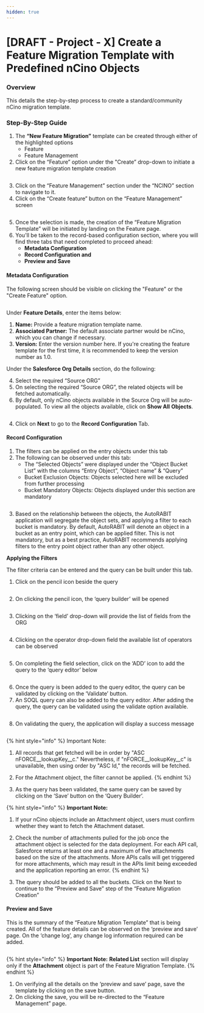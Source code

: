 ```yaml
---
hidden: true
---
```


# \[DRAFT - Project - X] Create a Feature Migration Template with Predefined nCino Objects

### Overview <a href="#overview" id="overview"></a>

This details the step-by-step process to create a standard/community nCino migration template.

### Step-By-Step Guide <a href="#procedure" id="procedure"></a>

1. The **“New Feature Migration”** template can be created through either of the highlighted options
   * Feature
   * Feature Management
2. Click on the “Feature” option under the "Create” drop-down to initiate a new feature migration template creation

<figure><img src="../../../../../.gitbook/assets/image (1639).png" alt=""><figcaption></figcaption></figure>

3. Click on the “Feature Management” section under the “NCINO” section to navigate to it.
4. Click on the “Create feature” button on the “Feature Management” screen

<figure><img src="../../../../../.gitbook/assets/image (1638).png" alt=""><figcaption></figcaption></figure>

5. Once the selection is made, the creation of the “Feature Migration Template” will be initiated by landing on the Feature page.
6. You'll be taken to the record-based configuration section, where you will find three tabs that need completed to proceed ahead:
   * **Metadata Configuration**
   * **Record Configuration and**
   * **Preview and Save**

#### Metadata Configuration <a href="#metadata-configuration" id="metadata-configuration"></a>

The following screen should be visible on clicking the "Feature" or the "Create Feature" option.

<figure><img src="../../../../../.gitbook/assets/Feature Migration Template Predef Objects - 2.png" alt=""><figcaption></figcaption></figure>

Under **Feature Details**, enter the items below:

1. **Name:** Provide a feature migration template name.
2. **Associated Partner:** The default associate partner would be nCino, which you can change if necessary.
3. **Version:** Enter the version number here. If you're creating the feature template for the first time, it is recommended to keep the version number as 1.0.

Under the **Salesforce Org** **Details** section, do the following:

4. Select the required “Source ORG”
5. On selecting the required “Source ORG”, the related objects will be fetched automatically.
6. By default, only nCino objects available in the Source Org will be auto-populated. To view all the objects available, click on **Show All** **Objects**.&#x20;

<figure><img src="../../../../../.gitbook/assets/image (1641).png" alt=""><figcaption></figcaption></figure>

4. Click on **Next** to go to the **Record Configuration** Tab.

#### &#x20;Record Configuration <a href="#record-configuration" id="record-configuration"></a>

1. The filters can be applied on the entry objects under this tab
2. The following can be observed under this tab:
   * The “Selected Objects” were displayed under the “Object Bucket List” with the columns “Entry Object”, “Object name” & “Query”
   * Bucket Exclusion Objects: Objects selected here will be excluded from further processing
   * Bucket Mandatory Objects: Objects displayed under this section are mandatory

<div align="right"><figure><img src="../../../../../.gitbook/assets/image (1644).png" alt=""><figcaption></figcaption></figure></div>

3. Based on the relationship between the objects, the AutoRABIT application will segregate the object sets, and applying a filter to each bucket is mandatory. By default, AutoRABIT will denote an object in a bucket as an entry point, which can be applied filter. This is not mandatory, but as a best practice, AutoRABIT recommends applying filters to the entry point object rather than any other object.

**Applying the Filters**

The filter criteria can be entered and the query can be built under this tab.

1. Click on the pencil icon beside the query

<figure><img src="../../../../../.gitbook/assets/image (1647).png" alt=""><figcaption></figcaption></figure>

2. On clicking the pencil icon, the ‘query builder’ will be opened

<figure><img src="../../../../../.gitbook/assets/image (1648).png" alt=""><figcaption></figcaption></figure>

3. Clicking on the ‘field’ drop-down will provide the list of fields from the ORG

<figure><img src="../../../../../.gitbook/assets/image (1649).png" alt=""><figcaption></figcaption></figure>

4. Clicking on the operator drop-down field the available list of operators can be observed

<figure><img src="../../../../../.gitbook/assets/image (1651).png" alt=""><figcaption></figcaption></figure>

5. On completing the field selection, click on the ‘ADD’ icon to add the query to the ‘query editor’ below

<figure><img src="../../../../../.gitbook/assets/image (1652).png" alt=""><figcaption></figcaption></figure>

6. Once the query is been added to the query editor, the query can be validated by clicking on the ‘Validate’ button.
7. An SOQL query can also be added to the query editor. After adding the query, the query can be validated using the validate option available.

<figure><img src="../../../../../.gitbook/assets/image (1653).png" alt=""><figcaption></figcaption></figure>

8. On validating the query, the application will display a success message

<figure><img src="../../../../../.gitbook/assets/image (1654).png" alt=""><figcaption></figcaption></figure>

{% hint style="info" %}
Important Note:

1. All records that get fetched will be in order by "ASC nFORCE\_\_lookupKey\_\_c." Nevertheless, if "nFORCE\_\_lookupKey\_\_c" is unavailable, then using order by "ASC Id," the records will be fetched.
2. For the Attachment object, the filter cannot be applied.
{% endhint %}

9. As the query has been validated, the same query can be saved by clicking on the ‘Save’ button on the ‘Query Builder’.

{% hint style="info" %}
**Important Note:**

1. &#x20;If your nCino objects include an Attachment object, users must confirm whether they want to fetch the Attachment dataset.
2. Check the number of attachments pulled for the job once the attachment object is selected for the data deployment. For each API call, Salesforce returns at least one and a maximum of five attachments based on the size of the attachments. More APIs calls will get triggered for more attachments, which may result in the APIs limit being exceeded and the application reporting an error.
{% endhint %}

11. The query should be added to all the buckets. Click on the Next to continue to the “Preview and Save” step of the “Feature Migration Creation”

#### Preview and Save <a href="#preview-and-save" id="preview-and-save"></a>

This is the summary of the “Feature Migration Template” that is being created. All of the feature details can be observed on the ‘preview and save’ page. On the ‘change log’, any change log information required can be added.

<figure><img src="../../../../../.gitbook/assets/image (1655).png" alt=""><figcaption></figcaption></figure>

{% hint style="info" %}
**Important Note:** **Related List** section will display only if the **Attachment** object is part of the Feature Migration Template.&#x20;
{% endhint %}

1. On verifying all the details on the ‘preview and save’ page, save the template by clicking on the save button.
2. On clicking the save, you will be re-directed to the “Feature Management” page.

<figure><img src="../../../../../.gitbook/assets/image (1656).png" alt=""><figcaption></figcaption></figure>

&#x20;

&#x20;
